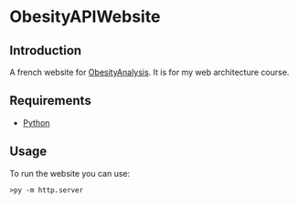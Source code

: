 # ObesityAPIWebsite

## Introduction

A french website for [ObesityAnalysis](https://github.com/Aursen/ObesityAnalysis). It is for my web architecture course.

## Requirements

  * [Python](https://www.python.org)

## Usage

To run the website you can use:

    >py -m http.server
